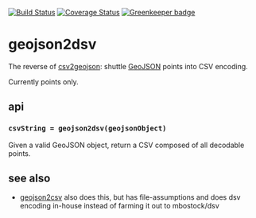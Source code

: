 [![Build Status](https://travis-ci.org/mapbox/geojson2dsv.svg)](https://travis-ci.org/mapbox/geojson2dsv)
[![Coverage Status](https://coveralls.io/repos/mapbox/geojson2dsv/badge.svg)](https://coveralls.io/r/mapbox/geojson2dsv)
[![Greenkeeper badge](https://badges.greenkeeper.io/tmcw/geojson2dsv.svg)](https://greenkeeper.io/)

# geojson2dsv

The reverse of [csv2geojson](https://github.com/mapbox/csv2geojson): shuttle [GeoJSON](http://geojson.org/) points into
CSV encoding.

Currently points only.

## api

### `csvString = geojson2dsv(geojsonObject)`

Given a valid GeoJSON object, return a CSV composed of all decodable points.

## see also

* [geojson2csv](https://github.com/morganherlocker/geojson2csv) also does this, but has file-assumptions and does dsv encoding in-house instead of farming it out to mbostock/dsv
